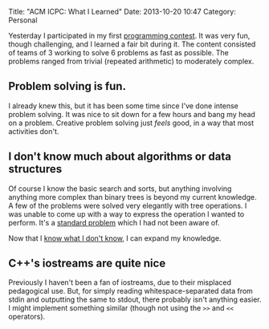Title: "ACM ICPC: What I Learned"
Date: 2013-10-20 10:47
Category: Personal

Yesterday I participated in my first [programming
contest](http://icpc.baylor.edu/). It was very fun, though challenging, and I
learned a fair bit during it. <!-- more --> The content consisted of teams of
3 working to solve 6 problems as fast as possible. The problems ranged from
trivial (repeated arithmetic) to moderately complex.

## Problem solving is fun.

I already knew this, but it has been some time since I've done intense
problem solving. It was nice to sit down for a few hours and bang my head
on a problem. Creative problem solving just *feels* good, in a way that most
activities don't.

## I don't know much about algorithms or data structures

Of course I know the basic search and sorts, but anything involving
anything more complex than binary trees is beyond my current knowledge. A
few of the problems were solved very elegantly with tree operations. I was
unable to come up with a way to express the operation I wanted to perform.
It's a [standard problem](http://en.wikipedia.org/wiki/Longest_path_problem)
which I had not been aware of.

Now that I [know what I don't
know](http://en.wikipedia.org/wiki/There_are_known_knowns), I can expand my
knowledge.

## C++'s iostreams are quite nice

Previously I haven't been a fan of iostreams, due to their misplaced
pedagogical use. But, for simply reading whitespace-separated data from stdin
and outputting the same to stdout, there probably isn't anything easier. I
might implement something similar (though not using the `>>` and `<<`
operators).
